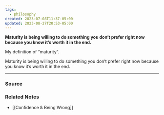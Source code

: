 ```yaml
---
tags:
  - philosophy
created: 2023-07-08T11:37-05:00
updated: 2023-08-27T20:53-05:00
---
```

**Maturity is being willing to do something you don’t prefer right now because you know it’s worth it in the end.**

My definition of “maturity”.

Maturity is being willing to do something you don’t prefer right now because you know it’s worth it in the end.

---

### Source


### Related Notes
- [[Confidence & Being Wrong]]